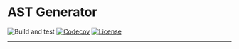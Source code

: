 # AST Generator

![Build and test](https://github.com/unified-ast/ast-generator/workflows/Build%20and%20test/badge.svg)
[![Codecov](https://codecov.io/gh/unified-ast/ast-generator/branch/master/graph/badge.svg)](https://codecov.io/gh/unified-ast/ast-generator)
[![License](https://img.shields.io/badge/license-MIT-green.svg)](https://github.com/unified-ast/ast-generator/blob/master/LICENSE.txt)
___


